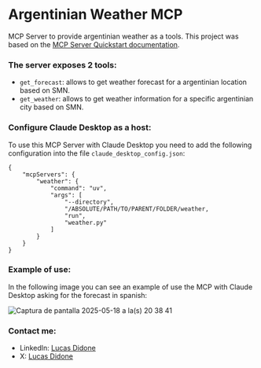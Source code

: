 # Argentinian Weather MCP

MCP Server to provide argentinian weather as a tools.
This project was based on the [MCP Server Quickstart documentation](https://modelcontextprotocol.io/quickstart/server).

### The server exposes 2 tools:
- `get_forecast`: allows to get weather forecast for a argentinian location based on SMN.
- `get_weather`: allows to get weather information for a specific argentinian city based on SMN.

### Configure Claude Desktop as a host:

To use this MCP Server with Claude Desktop you need to add the following configuration into the file `claude_desktop_config.json`:
```
{
    "mcpServers": {
        "weather": {
            "command": "uv",
            "args": [
                "--directory",
                "/ABSOLUTE/PATH/TO/PARENT/FOLDER/weather,
                "run",
                "weather.py"
            ]
        }
    }
}

```
### Example of use:
In the following image you can see an example of use the MCP with Claude Desktop asking for the forecast in spanish:

![Captura de pantalla 2025-05-18 a la(s) 20 38 41](https://github.com/user-attachments/assets/aa0fbdaf-54ae-495e-accc-6895847eb0fb)

### Contact me:
- LinkedIn: [Lucas Didone](https://www.linkedin.com/in/lucas-didon%C3%A9/)
- X: [Lucas Didone](https://x.com/LDidone)


